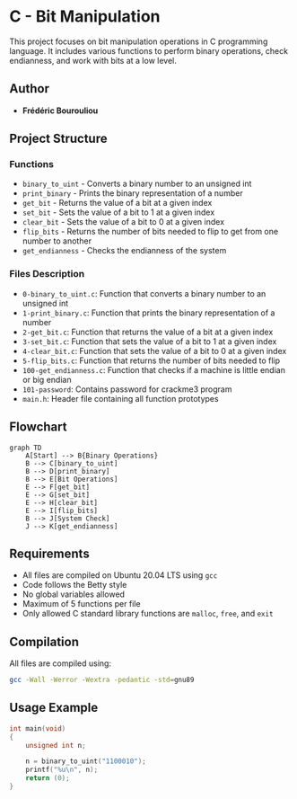 # C - Bit Manipulation

This project focuses on bit manipulation operations in C programming language. It includes various functions to perform binary operations, check endianness, and work with bits at a low level.

## Author
* **Frédéric Bourouliou**

## Project Structure

### Functions
* `binary_to_uint` - Converts a binary number to an unsigned int
* `print_binary` - Prints the binary representation of a number
* `get_bit` - Returns the value of a bit at a given index
* `set_bit` - Sets the value of a bit to 1 at a given index
* `clear_bit` - Sets the value of a bit to 0 at a given index
* `flip_bits` - Returns the number of bits needed to flip to get from one number to another
* `get_endianness` - Checks the endianness of the system

### Files Description
* `0-binary_to_uint.c`: Function that converts a binary number to an unsigned int
* `1-print_binary.c`: Function that prints the binary representation of a number
* `2-get_bit.c`: Function that returns the value of a bit at a given index
* `3-set_bit.c`: Function that sets the value of a bit to 1 at a given index
* `4-clear_bit.c`: Function that sets the value of a bit to 0 at a given index
* `5-flip_bits.c`: Function that returns the number of bits needed to flip
* `100-get_endianness.c`: Function that checks if a machine is little endian or big endian
* `101-password`: Contains password for crackme3 program
* `main.h`: Header file containing all function prototypes

## Flowchart
```mermaid
graph TD
    A[Start] --> B{Binary Operations}
    B --> C[binary_to_uint]
    B --> D[print_binary]
    B --> E[Bit Operations]
    E --> F[get_bit]
    E --> G[set_bit]
    E --> H[clear_bit]
    E --> I[flip_bits]
    B --> J[System Check]
    J --> K[get_endianness]
```

## Requirements
* All files are compiled on Ubuntu 20.04 LTS using `gcc`
* Code follows the Betty style
* No global variables allowed
* Maximum of 5 functions per file
* Only allowed C standard library functions are `malloc`, `free`, and `exit`

## Compilation
All files are compiled using:
```bash
gcc -Wall -Werror -Wextra -pedantic -std=gnu89
```

## Usage Example
```c
int main(void)
{
    unsigned int n;

    n = binary_to_uint("1100010");
    printf("%u\n", n);
    return (0);
}
```